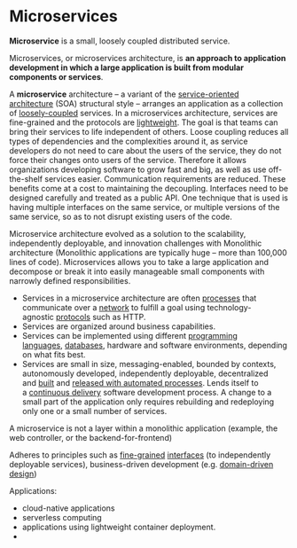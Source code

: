 # Microservices

**Microservice** is a small, loosely coupled distributed service.

Microservices, or microservices architecture, is **an approach to application development in which a large application is built from modular components or services**.

A **microservice** architecture – a variant of the [service-oriented architecture](https://en.wikipedia.org/wiki/Service-oriented_architecture "Service-oriented architecture") (SOA) structural style – arranges an application as a collection of [loosely-coupled](https://en.wikipedia.org/wiki/Loose_coupling "Loose coupling") services. In a microservices architecture, services are fine-grained and the protocols are [lightweight](https://en.wikipedia.org/wiki/Lightweight_protocol "Lightweight protocol"). The goal is that teams can bring their services to life independent of others. Loose coupling reduces all types of dependencies and the complexities around it, as service developers do not need to care about the users of the service, they do not force their changes onto users of the service.
Therefore it allows organizations developing software to grow fast and big, as well as use off-the-shelf services easier. Communication requirements are reduced. These benefits come at a cost to maintaining the decoupling. Interfaces need to be designed carefully and treated as a public API. One technique that is used is having multiple interfaces on the same service, or multiple versions of the same service, so as to not disrupt existing users of the code.

Microservice architecture evolved as a solution to the scalability, independently deployable, and innovation challenges with Monolithic architecture (Monolithic applications are typically huge – more than 100,000 lines of code).
Microservices allows you to take a large application and decompose or break it into easily manageable small components with narrowly defined responsibilities.

-   Services in a microservice architecture are often [processes](https://en.wikipedia.org/wiki/Process_(computing) "Process (computing)") that communicate over a [network](https://en.wikipedia.org/wiki/Computer_network "Computer network") to fulfill a goal using technology-agnostic [protocols](https://en.wikipedia.org/wiki/Communications_protocol "Communications protocol") such as HTTP.
-   Services are organized around business capabilities.
-   Services can be implemented using different [programming languages](https://en.wikipedia.org/wiki/Programming_language "Programming language"), [databases](https://en.wikipedia.org/wiki/Database "Database"), hardware and software environments, depending on what fits best.
-   Services are small in size, messaging-enabled, bounded by contexts, autonomously developed, independently deployable, decentralized and [built](https://en.wikipedia.org/wiki/Build_automation "Build automation") and [released with automated processes](https://en.wikipedia.org/wiki/Application_release_automation "Application release automation").
Lends itself to a [continuous delivery](https://en.wikipedia.org/wiki/Continuous_delivery "Continuous delivery") software development process. A change to a small part of the application only requires rebuilding and redeploying only one or a small number of services.


A microservice is not a layer within a monolithic application (example, the web controller, or the backend-for-frontend)

Adheres to principles such as [fine-grained](https://en.wikipedia.org/wiki/Service_granularity_principle "Service granularity principle") [interfaces](https://en.wikipedia.org/wiki/Software_interface "Software interface") (to independently deployable services), business-driven development (e.g. [domain-driven design](https://en.wikipedia.org/wiki/Domain-driven_design "Domain-driven design"))

Applications: 
- cloud-native applications
- serverless computing
- applications using lightweight container deployment.
- 